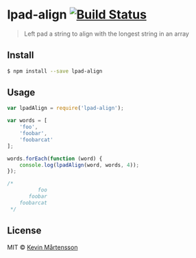 # lpad-align [![Build Status](http://img.shields.io/travis/kevva/lpad-align.svg?style=flat)](https://travis-ci.org/kevva/lpad-align)

> Left pad a string to align with the longest string in an array

## Install

```sh
$ npm install --save lpad-align
```

## Usage

```js
var lpadAlign = require('lpad-align');

var words = [
	'foo',
	'foobar',
	'foobarcat'
];

words.forEach(function (word) {
	console.log(lpadAlign(word, words, 4));
});

/*
		  foo
	   foobar
	foobarcat
 */
```

## License

MIT © [Kevin Mårtensson](https://github.com/kevva)
